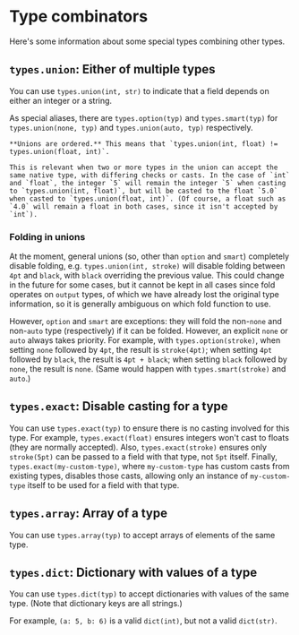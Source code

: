 # Type combinators

Here's some information about some special types combining other types.

## `types.union`: Either of multiple types

You can use `types.union(int, str)` to indicate that a field depends on either an integer or a string.

As special aliases, there are `types.option(typ)` and `types.smart(typ)` for `types.union(none, typ)` and `types.union(auto, typ)` respectively.

```admonish note
**Unions are ordered.** This means that `types.union(int, float) != types.union(float, int)`.

This is relevant when two or more types in the union can accept the same native type, with differing checks or casts. In the case of `int` and `float`, the integer `5` will remain the integer `5` when casting to `types.union(int, float)`, but will be casted to the float `5.0` when casted to `types.union(float, int)`. (Of course, a float such as `4.0` will remain a float in both cases, since it isn't accepted by `int`).
```

### Folding in unions

At the moment, general unions (so, other than `option` and `smart`) completely disable folding, e.g. `types.union(int, stroke)` will disable folding between `4pt` and `black`, with `black` overriding the previous value. This could change in the future for some cases, but it cannot be kept in all cases since fold operates on `output` types, of which we have already lost the original type information, so it is generally ambiguous on which fold function to use.

However, `option` and `smart` are exceptions: they will fold the non-`none` and non-`auto` type (respectively) if it can be folded. However, an explicit `none` or `auto` always takes priority. For example, with `types.option(stroke)`, when setting `none` followed by `4pt`, the result is `stroke(4pt)`; when setting `4pt` followed by `black`, the result is `4pt + black`; when setting `black` followed by `none`, the result is `none`. (Same would happen with `types.smart(stroke)` and `auto`.)

## `types.exact`: Disable casting for a type

You can use `types.exact(typ)` to ensure there is no casting involved for this type. For example, `types.exact(float)` ensures integers won't cast to floats (they are normally accepted). Also, `types.exact(stroke)` ensures only `stroke(5pt)` can be passed to a field with that type, not `5pt` itself. Finally, `types.exact(my-custom-type)`, where `my-custom-type` has custom casts from existing types, disables those casts, allowing only an instance of `my-custom-type` itself to be used for a field with that type.

## `types.array`: Array of a type

You can use `types.array(typ)` to accept arrays of elements of the same type.

## `types.dict`: Dictionary with values of a type

You can use `types.dict(typ)` to accept dictionaries with values of the same type. (Note that dictionary keys are all strings.)

For example, `(a: 5, b: 6)` is a valid `dict(int)`, but not a valid `dict(str)`.
